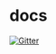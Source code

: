 # docs

[![Gitter](https://badges.gitter.im/Join%20Chat.svg)](https://gitter.im/AlenPelin/docs?utm_source=badge&utm_medium=badge&utm_campaign=pr-badge&utm_content=badge)